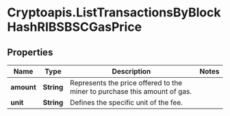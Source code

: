 # Cryptoapis.ListTransactionsByBlockHashRIBSBSCGasPrice

## Properties

Name | Type | Description | Notes
------------ | ------------- | ------------- | -------------
**amount** | **String** | Represents the price offered to the miner to purchase this amount of gas. | 
**unit** | **String** | Defines the specific unit of the fee. | 


